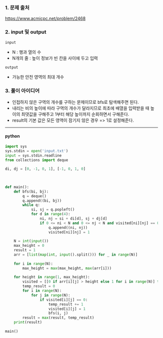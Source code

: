 

### 1. 문제 출처
   https://www.acmicpc.net/problem/2468

### 2. input 및 output

`input`
 - N : 행과 열의 수
 - N개의 줄 : 높이 정보가 빈 칸을 사이에 두고 입력

`output`
 - 가능한 안전 영역의 최대 개수

### 3. 풀이 아이디어

- 인접하지 않은 구역의 개수를 구하는 문제이므로 bfs로 탐색해주면 된다.
- 내리는 비의 높이에 따라 구역의 개수가 달라지므로 최초에 배열을 입력받을 때 높이의 최댓값을 구해주고 1부터 해당 높이까지 순회하면서 구해준다.
- result의 기본 값은 모든 영역이 잠기지 않은 경우 => 1로 설정해준다.

---

#### python

```python
import sys  
sys.stdin = open('input.txt')  
input = sys.stdin.readline  
from collections import deque  
  
di, dj = [0, -1, 0, 1], [-1, 0, 1, 0]  
  
  
  
def main():  
    def bfs(bi, bj):  
        q = deque()  
        q.append((bi, bj))  
        while q:  
            si, sj = q.popleft()  
            for d in range(4):  
                ni, nj = si + di[d], sj + dj[d]  
                if 0 <= ni < N and 0 <= nj < N and visited[ni][nj] == 0:  
                    q.append((ni, nj))  
                    visited[ni][nj] = 1  
  
    N = int(input())  
    max_height = 0  
    result = 1  
    arr = [list(map(int, input().split())) for _ in range(N)]  
  
    for i in range(N):  
        max_height = max(max_height, max(arr[i]))  
  
    for height in range(1, max_height):  
        visited = [[0 if arr[i][j] > height else 1 for i in range(N)] for j in range(N)]  
        temp_result = 0  
        for i in range(N):  
            for j in range(N):  
                if visited[i][j] == 0:  
                    temp_result += 1  
                    visited[i][j] = 1  
                    bfs(i, j)  
        result = max(result, temp_result)  
    print(result)  
  
main()
```

